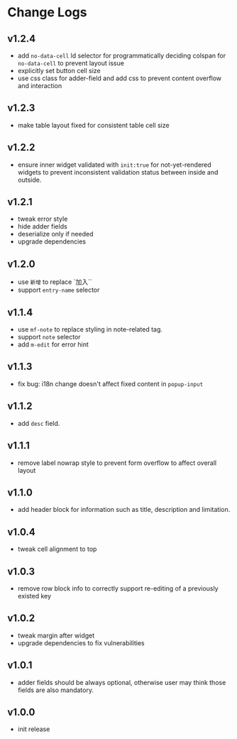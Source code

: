 # Change Logs

## v1.2.4

 - add `no-data-cell` ld selector for programmatically deciding colspan for `no-data-cell` to prevent layout issue
 - explicitly set button cell size
 - use css class for adder-field and add css to prevent content overflow and interaction


## v1.2.3

 - make table layout fixed for consistent table cell size


## v1.2.2

 - ensure inner widget validated with `init:true` for not-yet-rendered widgets to prevent inconsistent validation status between inside and outside.


## v1.2.1

 - tweak error style
 - hide adder fields
 - deserialize only if needed
 - upgrade dependencies


## v1.2.0

 - use `新增` to replace `加入``
 - support `entry-name` selector


## v1.1.4

 - use `mf-note` to replace styling in note-related tag.
 - support `note` selector
 - add `m-edit` for error hint


## v1.1.3

 - fix bug: i18n change doesn't affect fixed content in `popup-input` 


## v1.1.2

 - add `desc` field.


## v1.1.1

 - remove label nowrap style to prevent form overflow to affect overall layout


## v1.1.0

 - add header block for information such as title, description and limitation.


## v1.0.4

 - tweak cell alignment to top


## v1.0.3

 - remove row block info to correctly support re-editing of a previously existed key


## v1.0.2

 - tweak margin after widget
 - upgrade dependencies to fix vulnerabilities


## v1.0.1

 - adder fields should be always optional, otherwise user may think those fields are also mandatory.


## v1.0.0

 - init release

